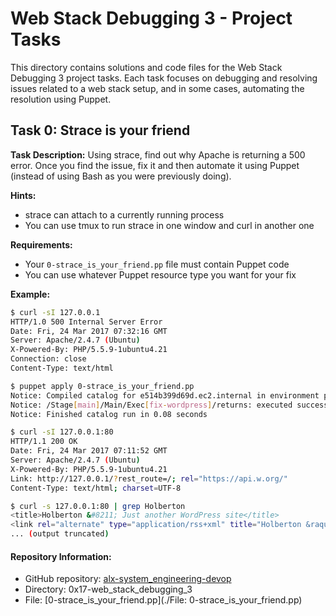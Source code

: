 # Web Stack Debugging 3 - Project Tasks

This directory contains solutions and code files for the Web Stack Debugging 3 project tasks. Each task focuses on debugging and resolving issues related to a web stack setup, and in some cases, automating the resolution using Puppet.

## Task 0: Strace is your friend

**Task Description:** Using strace, find out why Apache is returning a 500 error. Once you find the issue, fix it and then automate it using Puppet (instead of using Bash as you were previously doing).

**Hints:**
- strace can attach to a currently running process
- You can use tmux to run strace in one window and curl in another one

**Requirements:**
- Your `0-strace_is_your_friend.pp` file must contain Puppet code
- You can use whatever Puppet resource type you want for your fix

**Example:**
```bash
$ curl -sI 127.0.0.1
HTTP/1.0 500 Internal Server Error
Date: Fri, 24 Mar 2017 07:32:16 GMT
Server: Apache/2.4.7 (Ubuntu)
X-Powered-By: PHP/5.5.9-1ubuntu4.21
Connection: close
Content-Type: text/html
```

```bash
$ puppet apply 0-strace_is_your_friend.pp
Notice: Compiled catalog for e514b399d69d.ec2.internal in environment production in 0.02 seconds
Notice: /Stage[main]/Main/Exec[fix-wordpress]/returns: executed successfully
Notice: Finished catalog run in 0.08 seconds
```

```bash
$ curl -sI 127.0.0.1:80
HTTP/1.1 200 OK
Date: Fri, 24 Mar 2017 07:11:52 GMT
Server: Apache/2.4.7 (Ubuntu)
X-Powered-By: PHP/5.5.9-1ubuntu4.21
Link: http://127.0.0.1/?rest_route=/; rel="https://api.w.org/"
Content-Type: text/html; charset=UTF-8
```

```bash
$ curl -s 127.0.0.1:80 | grep Holberton
<title>Holberton &#8211; Just another WordPress site</title>
<link rel="alternate" type="application/rss+xml" title="Holberton &raquo; Feed" href="http://127.0.0.1/?feed=rss2" />
... (output truncated)
```

#### Repository Information:

* GitHub repository: [alx-system_engineering-devop](shttps://github.com/gebretewodros73/alx-system_engineering-devops)
* Directory: 0x17-web_stack_debugging_3
* File: [0-strace_is_your_friend.pp](./File: 0-strace_is_your_friend.pp)
